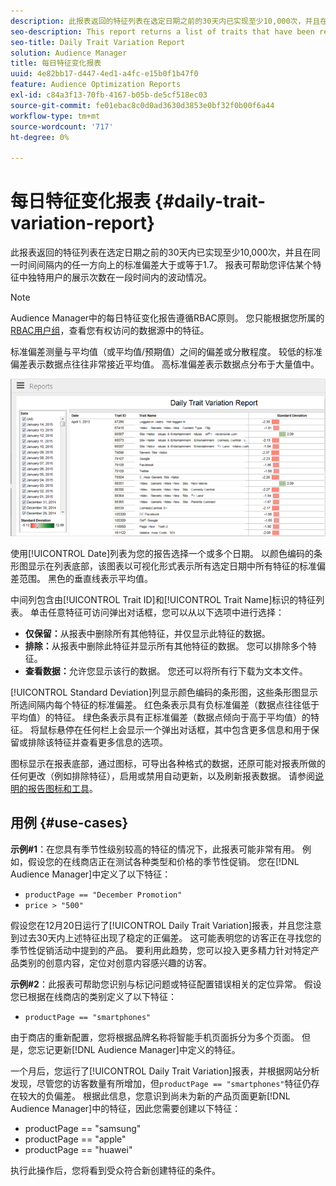 ```yaml
---
description: 此报表返回的特征列表在选定日期之前的30天内已实现至少10,000次，并且在同一时间间隔内的任一方向上的标准偏差大于或等于1.7。 报表可帮助您评估某个特征中独特用户的展示次数在一段时间内的波动情况。
seo-description: This report returns a list of traits that have been realized at least 10,000 times in the 30 days prior to the selected date(s) and have a standard deviation greater or equal to 1.7 in either direction over the same time interval. The report helps you evaluate how the number of impressions from unique users in a trait fluctuate over time.
seo-title: Daily Trait Variation Report
solution: Audience Manager
title: 每日特征变化报表
uuid: 4e82bb17-d447-4ed1-a4fc-e15b0f1b47f0
feature: Audience Optimization Reports
exl-id: c84a3f13-70fb-4167-b05b-de5cf518ec03
source-git-commit: fe01ebac8c0d0ad3630d3853e0bf32f0b00f6a44
workflow-type: tm+mt
source-wordcount: '717'
ht-degree: 0%

---
```


# 每日特征变化报表 {#daily-trait-variation-report}

此报表返回的特征列表在选定日期之前的30天内已实现至少10,000次，并且在同一时间间隔内的任一方向上的标准偏差大于或等于1.7。 报表可帮助您评估某个特征中独特用户的展示次数在一段时间内的波动情况。

>[!NOTE]
>
>Audience Manager中的每日特征变化报告遵循RBAC原则。 您只能根据您所属的[RBAC用户组](/help/using/features/administration/administration-overview.md)，查看您有权访问的数据源中的特征。

标准偏差测量与平均值（或平均值/预期值）之间的偏差或分散程度。 较低的标准偏差表示数据点往往非常接近平均值。 高标准偏差表示数据点分布于大量值中。

![](assets/daily_trait_variation.png)

使用[!UICONTROL Date]列表为您的报告选择一个或多个日期。 以颜色编码的条形图显示在列表底部，该图表以可视化形式表示所有选定日期中所有特征的标准偏差范围。 黑色的垂直线表示平均值。

中间列包含由[!UICONTROL Trait ID]和[!UICONTROL Trait Name]标识的特征列表。 单击任意特征可访问弹出对话框，您可以从以下选项中进行选择：

* **仅保留：**&#x200B;从报表中删除所有其他特征，并仅显示此特征的数据。
* **排除：**&#x200B;从报表中删除此特征并显示所有其他特征的数据。 您可以排除多个特征。
* **查看数据：**&#x200B;允许您显示该行的数据。 您还可以将所有行下载为文本文件。

[!UICONTROL Standard Deviation]列显示颜色编码的条形图，这些条形图显示所选间隔内每个特征的标准偏差。 红色条表示具有负标准偏差（数据点往往低于平均值）的特征。 绿色条表示具有正标准偏差（数据点倾向于高于平均值）的特征。 将鼠标悬停在任何栏上会显示一个弹出对话框，其中包含更多信息和用于保留或排除该特征并查看更多信息的选项。

图标显示在报表底部，通过图标，可导出各种格式的数据，还原可能对报表所做的任何更改（例如排除特征），启用或禁用自动更新，以及刷新报表数据。 请参阅[说明的报告图标和工具](../../reporting/dynamic-reports/interactive-report-technology.md#icons-tools-explained)。

## 用例 {#use-cases}

**示例#1**：在您具有季节性级别较高的特征的情况下，此报表可能非常有用。 例如，假设您的在线商店正在测试各种类型和价格的季节性促销。 您在[!DNL Audience Manager]中定义了以下特征：

* `productPage == "December Promotion"`
* `price > "500"`

假设您在12月20日运行了[!UICONTROL Daily Trait Variation]报表，并且您注意到过去30天内上述特征出现了稳定的正偏差。 这可能表明您的访客正在寻找您的季节性促销活动中提到的产品。 要利用此趋势，您可以投入更多精力针对特定产品类别的创意内容，定位对创意内容感兴趣的访客。

**示例#2**：此报表可帮助您识别与标记问题或特征配置错误相关的定位异常。 假设您已根据在线商店的类别定义了以下特征：

* `productPage == "smartphones"`

由于商店的重新配置，您将根据品牌名称将智能手机页面拆分为多个页面。 但是，您忘记更新[!DNL Audience Manager]中定义的特征。

一个月后，您运行了[!UICONTROL Daily Trait Variation]报表，并根据网站分析发现，尽管您的访客数量有所增加，但`productPage == "smartphones"`特征仍存在较大的负偏差。 根据此信息，您意识到尚未为新的产品页面更新[!DNL Audience Manager]中的特征，因此您需要创建以下特征：

* productPage == &quot;samsung&quot;
* productPage == &quot;apple&quot;
* productPage == &quot;huawei&quot;

执行此操作后，您将看到受众符合新创建特征的条件。
